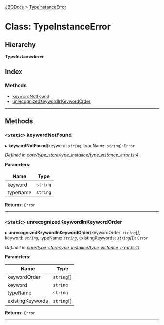 [JBQDocs](../README.md) > [TypeInstanceError](../classes/typeinstanceerror.md)

# Class: TypeInstanceError

## Hierarchy

**TypeInstanceError**

## Index

### Methods

* [keywordNotFound](typeinstanceerror.md#keywordnotfound)
* [unrecognizedKeywordInKeywordOrder](typeinstanceerror.md#unrecognizedkeywordinkeywordorder)

---

## Methods

<a id="keywordnotfound"></a>

### `<Static>` keywordNotFound

▸ **keywordNotFound**(keyword: *`string`*, typeName: *`string`*): `Error`

*Defined in [core/type_store/type_instance/type_instance_error.ts:4](https://github.com/krnik/vjs-validator/blob/4b489fe/src/core/type_store/type_instance/type_instance_error.ts#L4)*

**Parameters:**

| Name | Type |
| ------ | ------ |
| keyword | `string` |
| typeName | `string` |

**Returns:** `Error`

___
<a id="unrecognizedkeywordinkeywordorder"></a>

### `<Static>` unrecognizedKeywordInKeywordOrder

▸ **unrecognizedKeywordInKeywordOrder**(keywordOrder: *`string`[]*, keyword: *`string`*, typeName: *`string`*, existingKeywords: *`string`[]*): `Error`

*Defined in [core/type_store/type_instance/type_instance_error.ts:11](https://github.com/krnik/vjs-validator/blob/4b489fe/src/core/type_store/type_instance/type_instance_error.ts#L11)*

**Parameters:**

| Name | Type |
| ------ | ------ |
| keywordOrder | `string`[] |
| keyword | `string` |
| typeName | `string` |
| existingKeywords | `string`[] |

**Returns:** `Error`

___

